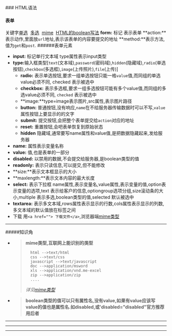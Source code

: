 <meta charset="utf-8">
### HTML语法

#### 表单
关键字[单选](#radio) &#160;[多选](#checkbox) &#160;[mime](#mime) &#160;[HTML的boolean写法](#boolean)
**form:** 标记 表示表单
**action:**表示动作,里面放`url`地址,表示该表单的内容要提交的地址
**method:**表示方法,值为`get`和`post`.
######表单元素
* <span id="input">**input:** </span>标记单行文本域 type属性表示input类型
* <span id="type">**type:**</span>输入框类型[`text`(文本域),`password`(密码域),`hidden`(隐藏域),`radio`(单选按钮),`checkbox`(多选框),`image`(上传照片),`file`(上传)]
	- <span id="radio">**radio:** </span>表示单选按钮,要求一组单选按钮只能一格`value`值,而同组的单选value必须不同, checked 表示被选中
	- <span id="checkbox">**checkbox:** </span>表示多选框,要求一组多选按钮可能有多个value值,而同组的多选value必须不同, `checked` 表示被选中
	- **image:**type=image表示图片,src属性,表示图片路径
	- <span id="button">**button:** </span> 普通按钮,没有响应,`name`在不给服务器传输数据时可以不写,`value`属性按钮上要显示的的文字
	- **submit:** 提交按钮,会把整个表单提交给`action`对应的地址
	- **reset:** 重置按钮,会吧表单恢复到原始状态
	- **hidden** 隐藏域,通常要写name属性和value值,是把数据隐藏起来,发给服务器
* **name:** 属性表示变量名称
* **value:** 值,也是表单的一部分
* **disabled:** 以禁用的数据,不会提交给服务器,是boolean类型的值
* **readonly:** 表示只读信息,可以提交,但不能修改
* **size:**表示文本框显示的大小
* **maxlength:**表示文本内容的最大长度
* **select:** 表示下拉框 name属性,表示变量名,value属性,表示变量的值,option表示变量的选项,text 表示给客户的信息,optiongroup选项分组,size滚动条的大小,multiple 表示多选,boolean类型的值,selected 默认被选中
* **textarea:** 表示多文本域,rows属性表示显示的行数,cols属性表示显示的列数,多文本域的默认值放在标签之间
* 下载 用`<a href=""> 下载文件</a>`,浏览器端[mime类型](#mime)

***
#####知识角

<span id="mime" ></span>

* 	> **mime类型,互联网上能识别的类型**
	>```
	>	html -->text/html
	>	css -->text/css
	>	javascript -->text/javascript
	>	doc -->application/msword
	>	xls -->application/vnd.me-excel
	>	zip -->application/zip
	>	....
	>```
	> *详见[mime类型](/mime.types.md)*


<span id="boolean" ></span>
* >**boolean类型的值可以只有属性名,没有value,如果有value应该写value的值也是属性名.如disabled,或'disabled="disabled"官方推荐用后者**



_ _ _

- - -

* * *
